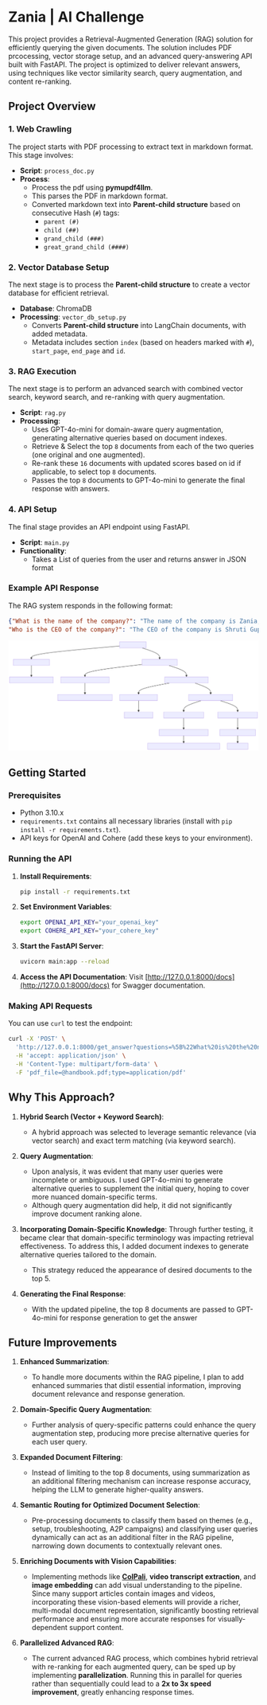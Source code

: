 # Zania | AI Challenge


This project provides a Retrieval-Augmented Generation (RAG) solution for efficiently querying the given documents. The solution includes PDF prcocessing, vector storage setup, and an advanced query-answering API built with FastAPI. The project is optimized to deliver relevant answers, using techniques like vector similarity search, query augmentation, and content re-ranking.

## Project Overview

### 1. Web Crawling
The project starts with PDF processing to extract text in markdown format. This stage involves:

- **Script**: `process_doc.py`
- **Process**:
  - Process the pdf using **pymupdf4llm**.
  - This parses the PDF in markdown format.
  - Converted markdown text into **Parent-child structure** based on consecutive Hash (`#`) tags:
    - `parent (#)`
    - `child (##)`
    - `grand_child (###)`
    - `great_grand_child (####)`

### 2. Vector Database Setup
The next stage is to process the **Parent-child structure** to create a vector database for efficient retrieval.

- **Database**: ChromaDB
- **Processing**: `vector_db_setup.py`
  - Converts **Parent-child structure** into LangChain documents, with added metadata.
  - Metadata includes section `index` (based on headers marked with `#`), `start_page`, `end_page` and `id`.

### 3. RAG Execution
The next stage is to perform an advanced search with combined vector search, keyword search, and re-ranking with query augmentation.

- **Script**: `rag.py`
- **Processing**:
  - Uses GPT-4o-mini for domain-aware query augmentation, generating alternative queries based on document indexes.
  - Retrieve & Select the top `8` documents from each of the two queries (one original and one augmented).
  - Re-rank these `16` documents with updated scores based on id if applicable, to select top `8` documents.
  - Passes the top `8` documents to GPT-4o-mini to generate the final response with answers. 


### 4. API Setup
The final stage provides an API endpoint using FastAPI.

- **Script**: `main.py`
- **Functionality**:
  - Takes a List of queries from the user and returns answer in JSON format

### Example API Response
The RAG system responds in the following format:

```json
{"What is the name of the company?": "The name of the company is Zania, Inc.",
"Who is the CEO of the company?": "The CEO of the company is Shruti Gupta."}
```

![Flowchart](flowchart.svg)

## Getting Started

### Prerequisites
- Python 3.10.x
- `requirements.txt` contains all necessary libraries (install with `pip install -r requirements.txt`).
- API keys for OpenAI and Cohere (add these keys to your environment).

### Running the API

1. **Install Requirements**:
   ```bash
   pip install -r requirements.txt
   ```

2. **Set Environment Variables**:
   ```bash
   export OPENAI_API_KEY="your_openai_key"
   export COHERE_API_KEY="your_cohere_key"
   ```

3. **Start the FastAPI Server**:
   ```bash
   uvicorn main:app --reload
   ```

4. **Access the API Documentation**:
   Visit [http://127.0.0.1:8000/docs](http://127.0.0.1:8000/docs) for Swagger documentation.

### Making API Requests

You can use `curl` to test the endpoint:

```bash
curl -X 'POST' \
  'http://127.0.0.1:8000/get_answer?questions=%5B%22What%20is%20the%20name%20of%20the%20company%3F%22%2C%20%22Who%20is%20the%20CEO%20of%20the%20company%3F%22%2C%20%22What%20is%20their%20vacation%20policy%3F%22%2C%20%22What%20is%20the%20termination%20policy%3F%22%5D' \
  -H 'accept: application/json' \
  -H 'Content-Type: multipart/form-data' \
  -F 'pdf_file=@handbook.pdf;type=application/pdf'
```



## Why This Approach?

1. **Hybrid Search (Vector + Keyword Search)**:
   - A hybrid approach was selected to leverage semantic relevance (via vector search) and exact term matching (via keyword search).

2. **Query Augmentation**:
   - Upon analysis, it was evident that many user queries were incomplete or ambiguous. I used GPT-4o-mini to generate alternative queries to supplement the initial query, hoping to cover more nuanced domain-specific terms.
   - Although query augmentation did help, it did not significantly improve document ranking alone.

3. **Incorporating Domain-Specific Knowledge**:
   Through further testing, it became clear that domain-specific terminology was impacting retrieval effectiveness. To address this, I added document indexes to generate alternative queries tailored to the domain.
   - This strategy reduced the appearance of desired documents to the top 5.

4. **Generating the Final Response**:
   - With the updated pipeline, the top 8 documents are passed to GPT-4o-mini for response generation to get the answer


## Future Improvements

1. **Enhanced Summarization**:
   - To handle more documents within the RAG pipeline, I plan to add enhanced summaries that distil essential information, improving document relevance and response generation.

2. **Domain-Specific Query Augmentation**:
   - Further analysis of query-specific patterns could enhance the query augmentation step, producing more precise alternative queries for each user query.

3. **Expanded Document Filtering**:
   - Instead of limiting to the top 8 documents, using summarization as an additional filtering mechanism can increase response accuracy, helping the LLM to generate higher-quality answers.

4. **Semantic Routing for Optimized Document Selection**:
   - Pre-processing documents to classify them based on themes (e.g., setup, troubleshooting, A2P campaigns) and classifying user queries dynamically can act as an additional filter in the RAG pipeline, narrowing down documents to contextually relevant ones.
     
5. **Enriching Documents with Vision Capabilities**:
   - Implementing methods like **[ColPali](https://huggingface.co/blog/manu/colpali)**, **video transcript extraction**, and **image embedding** can add visual understanding to the pipeline. Since many support articles contain images and videos, incorporating these vision-based elements will provide a richer, multi-modal document representation, significantly boosting retrieval performance and ensuring more accurate responses for visually-dependent support content.

6. **Parallelized Advanced RAG**:
   - The current advanced RAG process, which combines hybrid retrieval with re-ranking for each augmented query, can be sped up by implementing **parallelization**. Running this in parallel for queries rather than sequentially could lead to a **2x to 3x speed improvement**, greatly enhancing response times. 
